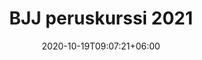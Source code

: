 ---
title: "BJJ peruskurssi 2021"
date: 2020-10-19T09:07:21+06:00
image: "images/blog/bjj-peruskurssi-2021.png"
type: "regular"
summary: Uusi BJJ:n peruskurssi alkaa 19.10.2021.
draft: false
---